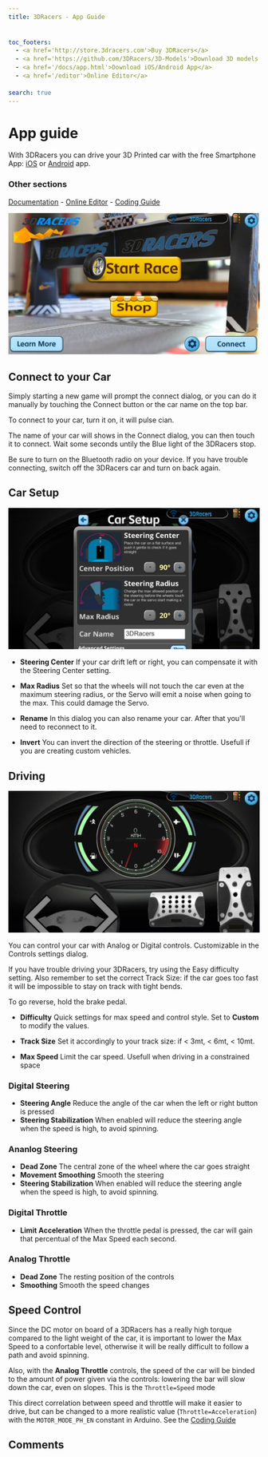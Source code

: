 ```yaml
---
title: 3DRacers - App Guide


toc_footers:
  - <a href='http://store.3dracers.com'>Buy 3DRacers</a>
  - <a href='https://github.com/3DRacers/3D-Models'>Download 3D models STL</a>
  - <a href='/docs/app.html'>Download iOS/Android App</a>
  - <a href='/editor'>Online Editor</a>

search: true
---
```


# App guide

With 3DRacers you can drive your 3D Printed car with the free Smartphone App: [iOS](https://itunes.apple.com/en/app/3dracers/id1054404136) or [Android](https://play.google.com/store/apps/details?id=com.Lib3DRacers.Lib3DRacers) app.

### Other sections
[Documentation](/docs) - [Online Editor](http://www.3dracers.com/editor) - [Coding Guide](/docs/code.html)

![3DRacers Game](/docimages/app-main.jpg?raw=true "3DRacers Smarthone App")
 
## Connect to your Car

Simply starting a new game will prompt the connect dialog, or you can do it manually by touching the Connect button or the car name on the top bar.

To connect to your car, turn it on, it will pulse cian. 

The name of your car will shows in the Connect dialog, you can then touch it to connect. Wait some seconds untily the Blue light of the 3DRacers stop.

Be sure to turn on the Bluetooth radio on your device. If you have trouble connecting, switch off the 3DRacers car and turn on back again.

## Car Setup

![3DRacers Game](/docimages/app-car-setup.jpg?raw=true "3DRacers Smarthone App Car Setup")

 - **Steering Center** If your car drift left or right, you can compensate it with the Steering Center setting.

 - **Max Radius** Set so that the wheels will not touch the car even at the maximum steering radius, or the Servo will emit a noise when going to the max. This could damage the Servo.

 - **Rename** In this dialog you can also rename your car. After that you'll need to reconnect to it.
 
 - **Invert** You can invert the direction of the steering or throttle. Usefull if you are creating custom vehicles.

## Driving

![3DRacers Game](/docimages/app-driving.jpg?raw=true "3DRacers Smarthone App Driving")

You can control your car with Analog or Digital controls. Customizable in the Controls settings dialog.

If you have trouble driving your 3DRacers, try using the Easy difficulty setting. Also remember to set the correct Track Size: if the car goes too fast it will be impossible to stay on track with tight bends.

To go reverse, hold the brake pedal.

 - **Difficulty** Quick settings for max speed and control style. Set to **Custom** to modify the values.
 
 - **Track Size** Set it accordingly to your track size: if < 3mt, < 6mt, < 10mt. 
 
 - **Max Speed** Limit the car speed. Usefull when driving in a constrained space
 
### Digital Steering

 - **Steering Angle** Reduce the angle of the car when the left or right button is pressed
 - **Steering Stabilization** When enabled will reduce the steering angle when the speed is high, to avoid spinning.
 
### Ananlog Steering

 - **Dead Zone** The central zone of the wheel where the car goes straight
 - **Movement Smoothing** Smooth the steering
 - **Steering Stabilization** When enabled will reduce the steering angle when the speed is high, to avoid spinning.
 
### Digital Throttle

 - **Limit Acceleration** When the throttle pedal is pressed, the car will gain that percentual of the Max Speed each second.

### Analog Throttle

 - **Dead Zone** The resting position of the controls
 - **Smoothing** Smooth the speed changes

## Speed Control

Since the DC motor on board of a 3DRacers has a really high torque compared to the light weight of the car, it is important to lower the Max Speed to a confortable level, otherwise it will be really difficult to follow a path and avoid spinning.

Also, with the **Analog Throttle** controls, the speed of the car will be binded to the amount of power given via the controls: lowering the bar will slow down the car, even on slopes. This is the `Throttle=Speed` mode

This direct correlation between speed and throttle will make it easier to drive, but can be changed to a more realistic value (`Throttle=Acceleration`) with the `MOTOR_MODE_PH_EN` constant in Arduino. See the [Coding Guide](/docs/code.html)

## Comments

<div id='discourse-comments'></div>

<script type="text/javascript">
  DiscourseEmbed = { discourseUrl: 'http://forum.3dracers.com/',
					 discourseEmbedUrl: 'http://www.3dracers.com/docs/app.html' };

  (function() {
	var d = document.createElement('script'); d.type = 'text/javascript'; d.async = true;
	d.src = DiscourseEmbed.discourseUrl + 'javascripts/embed.js';
	(document.getElementsByTagName('head')[0] || document.getElementsByTagName('body')[0]).appendChild(d);
  })();
</script>
